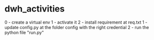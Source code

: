 # dwh_activities
0 - create a virtual env 
1 - activate it
2 - install  requirement at req.txt
1 - update config.py at the folder config with the right credential
2 - run the python file "run.py"